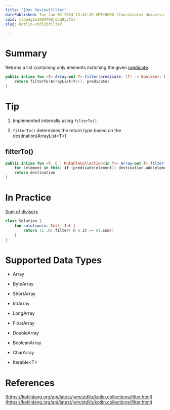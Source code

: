 ```yaml
---
title: "[Doc Review]filter"
datePublished: Tue Jan 02 2024 13:42:49 GMT+0000 (Coordinated Universal Time)
cuid: clqweg2w1000408jq5q9y3fnl
slug: kotlin-stdlibfilter

---
```


# Summary

Returns a list containing only elements matching the given [predicate](https://kotlinlang.org/api/latest/jvm/stdlib/kotlin.collections/filter.html#kotlin.collections$filter(kotlin.Array((kotlin.collections.filter.T)),%20kotlin.Function1((kotlin.collections.filter.T,%20kotlin.Boolean)))/predicate).

```kotlin
public inline fun <T> Array<out T>.filter(predicate: (T) -> Boolean): List<T> {
    return filterTo(ArrayList<T>(), predicate)
}
```

# Tip

1. Implemented internally using `filterTo()`.
    
2. `filterTo()` determines the return type based on the destination(ArrayList&lt;T&gt;).
    

## filterTo()

```kotlin
public inline fun <T, C : MutableCollection<in T>> Array<out T>.filterTo(destination: C, predicate: (T) -> Boolean): C {
    for (element in this) if (predicate(element)) destination.add(element)
    return destination
}
```

# In Practice

[Sum of divisors](https://school.programmers.co.kr/learn/courses/30/lessons/12928)

```kotlin
class Solution {
    fun solution(n: Int): Int {
        return (1..n).filter{ n % it == 0}.sum()
    }
}
```

# Supported Data Types

* Array
    
* ByteArray
    
* ShortArray
    
* IntArray
    
* LongArray
    
* FloatArray
    
* DoubleArray
    
* BooleanArray
    
* CharArray
    
* Iterable&lt;T&gt;
    

# References

[https://kotlinlang.org/api/latest/jvm/stdlib/kotlin.collections/filter.html](https://kotlinlang.org/api/latest/jvm/stdlib/kotlin.collections/filter.html)